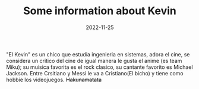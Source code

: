 ﻿---
title: 'Some information about Kevin'
date: '2022-11-25'
---
"El Kevin" es un chico que estudia ingenieria en sistemas, adora el cine, se considera un critico del cine de igual manera le gusta el anime (es team Miku); su muisica favorita es el rock clasico, su cantante favorito es Michael Jackson.
Entre Crsitiano y Messi le va a Cristiano(El bicho) y tiene como hobbie los videojuegos. 
~~Hakunamatata~~
